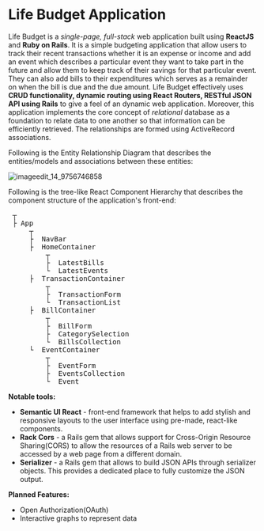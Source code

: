 # Life Budget Application

Life Budget is a *single-page, full-stack* web application built using **ReactJS** and **Ruby on Rails**. It is a simple budgeting application that allow users to track their recent transactions whether it is an expense or income and add an event which describes a particular event they want to take part in the future and allow them to keep track of their savings for that particular event. They can also add bills to their expenditures which serves as a remainder on when the bill is due and the due amount. Life Budget effectively uses **CRUD functionality, dynamic routing using React Routers, RESTful JSON API using Rails** to give a feel of an dynamic web application. Moreover, this application implements the core concept of *relational* database as a foundation to relate data to one another so that information can be efficiently retrieved. The relationships are formed using ActiveRecord associations.

Following is the Entity Relationship Diagram that describes the entities/models and associations between these entities:

![imageedit_14_9756746858](https://user-images.githubusercontent.com/24445922/41814444-47ac9a64-771a-11e8-8137-5d6c90e179e7.png)


Following is the tree-like React Component Hierarchy that describes the component structure of the application's front-end:

<pre>
 ┬  
 ├ App
     ┬  
     ├  NavBar
     ├  HomeContainer
         ┬  
         ├  LatestBills
         └  LatestEvents
     ├  TransactionContainer
         ┬  
         ├  TransactionForm
         └  TransactionList
     ├  BillContainer
         ┬  
         ├  BillForm
         ├  CategorySelection
         └  BillsCollection
     └  EventContainer
         ┬  
         ├  EventForm
         ├  EventsCollection
         └  Event
</pre>

**Notable tools:**

- **Semantic UI React** - front-end framework that helps to add stylish and responsive layouts to the user interface using pre-made, react-like components.
- **Rack Cors** - a Rails gem that allows support for Cross-Origin Resource Sharing(CORS) to allow the resources of a Rails web server to be accessed by a web page from a different domain.
- **Serializer** - a Rails gem that allows to build JSON APIs through serializer objects. This provides a dedicated place to fully customize the JSON output.

**Planned Features:**

- Open Authorization(OAuth)
- Interactive graphs to represent data
